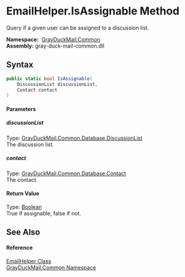 EmailHelper.IsAssignable Method
===============================
Query if a given user can be assigned to a discussion list.

  **Namespace:**  [GrayDuckMail.Common][1]  
  **Assembly:** gray-duck-mail-common.dll

Syntax
------

```csharp
public static bool IsAssignable(
	DiscussionList discussionList,
	Contact contact
)
```

#### Parameters

##### *discussionList*
Type: [GrayDuckMail.Common.Database.DiscussionList][2]  
 The discussion list.

##### *contact*
Type: [GrayDuckMail.Common.Database.Contact][3]  
 The contact.

#### Return Value
Type: [Boolean][4]  
 True if assignable, false if not. 

See Also
--------

#### Reference
[EmailHelper Class][5]  
[GrayDuckMail.Common Namespace][1]  

[1]: ../README.md
[2]: ../../GrayDuckMail.Common.Database/DiscussionList/README.md
[3]: ../../GrayDuckMail.Common.Database/Contact/README.md
[4]: https://docs.microsoft.com/dotnet/api/system.boolean
[5]: README.md